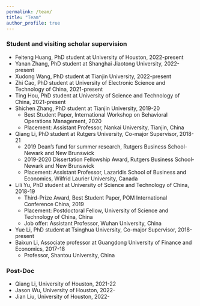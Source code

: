 ```yaml
---
permalink: /team/
title: "Team"
author_profile: true
---
```



### Student and visiting scholar supervision

* Feiteng Huang, PhD student at University of Houston, 2022-present 
* Yanan Zhang, PhD student at Shanghai Jiaotong University, 2022-present 
* Xudong Wang, PhD student at Tianjin University, 2022-present  
* Zhi Cao, PhD student at University of Electronic Science and Technology of China, 2021-present  
* Ting Hou, PhD student at University of Science and Technology of China, 2021-present  
* Shichen Zhang, PhD student at Tianjin University, 2019-20
  - Best Student Paper, International Workshop on Behavioral Operations Management, 2020
  - Placement: Assistant Professor, Nankai University, Tianjin, China
* Qiang Li, PhD student at Rutgers University, Co-major Supervisor, 2018-21  
  - 2019 Dean’s fund for summer research, Rutgers Business School-Newark and New Brunswick
  - 2019-2020 Dissertation Fellowship Award, Rutgers Business School-Newark and New Brunswick 
  - Placement: Assistant Professor, Lazaridis School of Business and Economics, Wilfrid Laurier University, Canada
* Lili Yu, PhD student at University of Science and Technology of China, 2018-19 
  - Third-Prize Award, Best Student Paper, POM International Conference China, 2019
  - Placement: Postdoctoral Fellow, University of Science and Technology of China, China
  - Job offer: Assistant Professor, Wuhan University, China
* Yue Li, PhD student at Tsinghua University, Co-major Supervisor, 2018-present 
* Baixun Li, Associate professor at Guangdong University of Finance and Economics, 2017-18
  - Professor, Shantou University, China


### Post-Doc 

* Qiang Li, University of Houston, 2021-22
* Jason Wu, University of Houston, 2022-
* Jian Liu, University of Houston, 2022-   
 
